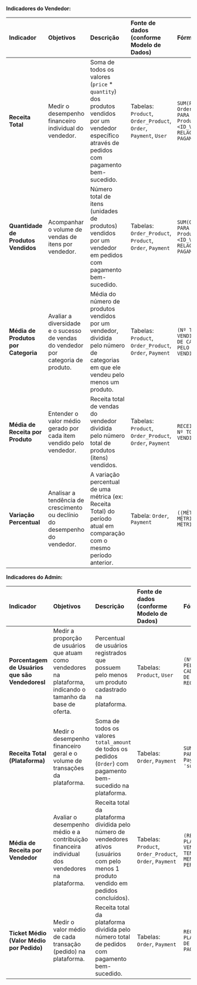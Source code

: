 **Indicadores do Vendedor:**

| **Indicador** | **Objetivos** | **Descrição** | **Fonte de dados (conforme Modelo de Dados)** | **Fórmula de cálculo** |
| :-------------------------------- | :-------------------------------------------------------------------------------------------------------- | :------------------------------------------------------------------------------------------------------------------------------------------------------------------------- | :------------------------------------------------ | :------------------------------------------------------------------------------------------------------------- |
| **Receita Total** | Medir o desempenho financeiro individual do vendedor. | Soma de todos os valores (`price` * `quantity`) dos produtos vendidos por um vendedor específico através de pedidos com pagamento bem-sucedido. |Tabelas: `Product`, `Order_Product`, `Order`, `Payment`, `User` | `SUM(Product.price * Order_Product.quantity) PARA PRODUTOS ONDE Product.user_id = <ID_VENDEDOR> E PEDIDOS RELACIONADOS TENHAM PAGAMENTO BEM-SUCEDIDO` |
| **Quantidade de Produtos Vendidos** | Acompanhar o volume de vendas de itens por vendedor. | Número total de itens (unidades de produtos) vendidos por um vendedor em pedidos com pagamento bem-sucedido. | Tabelas: `Order_Product`, `Product`, `Order`, `Payment` | `SUM(Order_Product.quantity) PARA PRODUTOS ONDE Product.user_id = <ID_VENDEDOR> E PEDIDOS RELACIONADOS TENHAM PAGAMENTO BEM-SUCEDIDO` |
| **Média de Produtos por Categoria** | Avaliar a diversidade e o sucesso de vendas do vendedor por categoria de produto.| Média do número de produtos vendidos por um vendedor, dividida pelo número de categorias em que ele vendeu pelo menos um produto. |Tabelas: `Product`, `Order_Product`, `Order`, `Payment` | `(Nº TOTAL DE PRODUTOS VENDIDOS PELO VENDEDOR / Nº DE CATEGORIAS ÚNICAS COM PELO MENOS 1 PRODUTO VENDIDO PELO VENDEDOR)` |
| **Média de Receita por Produto** | Entender o valor médio gerado por cada item vendido pelo vendedor. | Receita total de vendas do vendedor dividida pelo número total de produtos (itens) vendidos. | Tabelas: `Product`, `Order_Product`, `Order`, `Payment` | `RECEITA TOTAL DO VENDEDOR / Nº TOTAL DE PRODUTOS VENDIDOS PELO VENDEDOR` |
| **Variação Percentual** | Analisar a tendência de crescimento ou declínio do desempenho do vendedor. | A variação percentual de uma métrica (ex: Receita Total) do período atual em comparação com o mesmo período anterior. | Tabela: `Order`, `Payment` | `((MÉTRICA_ATUAL - MÉTRICA_ANTERIOR) / MÉTRICA_ANTERIOR) * 100` |

**Indicadores do Admin:**

| **Indicador** | **Objetivos** | **Descrição** | **Fonte de dados (conforme Modelo de Dados)** | **Fórmula de cálculo** |
| :-------------------------------- | :-------------------------------------------------------------------------------------------------------- | :------------------------------------------------------------------------------------------------------------------------------------------------------------------------- | :------------------------------------------------ | :------------------------------------------------------------------------------------------------------------- |
| **Porcentagem de Usuários que são Vendedoresl** | Medir a proporção de usuários que atuam como vendedores na plataforma, indicando o tamanho da base de oferta. | Percentual de usuários registrados que possuem pelo menos um produto cadastrado na plataforma. |Tabelas: `Product`,  `User` | `(Nº DE USUÁRIOS COM PELO MENOS 1 PRODUTO CADASTRADO / Nº TOTAL DE USUÁRIOS REGISTRADOS) * 100` |
| **Receita Total (Plataforma)** | Medir o desempenho financeiro geral e o volume de transações da plataforma. | Soma de todos os valores `total_amount` de todos os pedidos (`Order`) com pagamento bem-sucedido na plataforma. | Tabelas: `Order`, `Payment` | `SUM(Order.total_amount) PARA PEDIDOS ONDE Payment.status = 'sucesso'` |
| **Média de Receita por Vendedor** | Avaliar o desempenho médio e a contribuição financeira individual dos vendedores na plataforma. |Receita total da plataforma dividida pelo número de vendedores ativos (usuários com pelo menos 1 produto vendido em pedidos concluídos). |Tabelas: `Product`, `Order_Product`, `Order`, `Payment` | `(RECEITA TOTAL DA PLATAFORMA / Nº DE VENDEDORES ATIVOS (QUE TENHAM REALIZADO PELO MENOS 1 VENDA NO PERÍODO)` |
| **Ticket Médio (Valor Médio por Pedido)** | Medir o valor médio de cada transação (pedido) na plataforma. | Receita total da plataforma dividida pelo número total de pedidos com pagamento bem-sucedido. | Tabelas: `Order`, `Payment` | `RECEITA TOTAL DA PLATAFORMA / Nº TOTAL DE PEDIDOS COM PAGAMENTO BEM-SUCEDIDO` |
